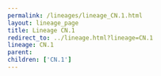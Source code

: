```yaml
---
permalink: /lineages/lineage_CN.1.html
layout: lineage_page
title: Lineage CN.1
redirect_to: ../lineage.html?lineage=CN.1
lineage: CN.1
parent: 
children: ['CN.1']
---
```

